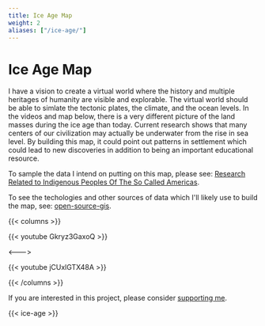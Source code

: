 ```yaml
---
title: Ice Age Map
weight: 2
aliases: ["/ice-age/"]
---
```


# Ice Age Map

I have a vision to create a virtual world where the history and multiple heritages of humanity are visible and explorable. The virtual world should be able to simlate the tectonic plates, the climate, and the ocean levels. In the videos and map below, there is a very different picture of the land masses during the ice age than today. Current research shows that many centers of our civilization may actually be underwater from the rise in sea level. By building this map, it could point out patterns in settlement which could lead to new discoveries in addition to being an important educational resource.

To sample the data I intend on putting on this map, please see: [Research Related to Indigenous Peoples Of The So Called Americas](https://github.com/Cuauhtlatoatzin/indigenous-peoples-history/blob/master/README.md).

To see the techologies and other sources of data which I'll likely use to build the map, see: [open-source-gis](https://github.com/Cuauhtlatoatzin/open-source-gis/blob/master/README.md).

{{< columns >}}

{{< youtube Gkryz3GaxoQ >}}

<--->

{{< youtube jCUxlGTX48A >}}

{{< /columns >}}

If you are interested in this project, please consider [supporting me](/support-me/).

{{< ice-age >}}
